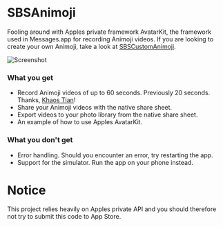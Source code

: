 # SBSAnimoji

Fooling around with Apples private framework AvatarKit, the framework used in Messages.app for recording Animoji videos. If you are looking to create your own Animoji, take a look at [SBSCustomAnimoji](https://github.com/simonbs/SBSCustomAnimoji).

![Screenshot](https://github.com/simonbs/SBSAnimoji/raw/master/screenshot.png)

### What you get

- Record Animoji videos of up to 60 seconds. Previously 20 seconds. Thanks, [Khaos Tian](https://github.com/KhaosT)!
- Share your Animoji videos with the native share sheet.
- Export videos to your photo library from the native share sheet.
- An example of how to use Apples AvatarKit.

### What you don't get

- Error handling. Should you encounter an error, try restarting the app.
- Support for the simulator. Run the app on your phone instead.

# Notice

This project relies heavily on Apples private API and you should therefore not try to submit this code to App Store.
